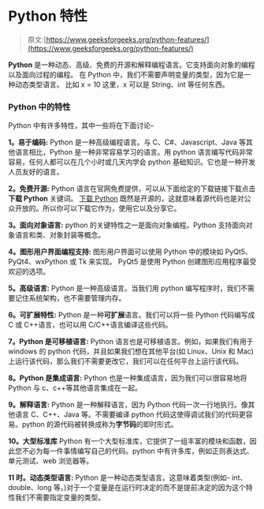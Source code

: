 # Python 特性

> 原文:[https://www.geeksforgeeks.org/python-features/](https://www.geeksforgeeks.org/python-features/)

**Python** 是一种动态、高级、免费的开源和解释编程语言。它支持面向对象的编程以及面向过程的编程。
在 Python 中，我们不需要声明变量的类型，因为它是一种动态类型语言。
比如 x = 10
这里，x 可以是 String、int 等任何东西。

### Python 中的特性

Python 中有许多特性，其中一些将在下面讨论–

**1。易于编码:**
Python 是一种高级编程语言。与 C、C#、Javascript、Java 等其他语言相比，Python 是一种非常容易学习的语言。用 python 语言编写代码非常容易，任何人都可以在几个小时或几天内学会 python 基础知识。它也是一种开发人员友好的语言。

**2。免费开源:**
Python 语言在官网免费提供，可以从下面给定的下载链接下载点击**下载 Python** 关键词。
[下载 Python](https://www.python.org/downloads/)
既然是开源的，这就意味着源代码也是对公众开放的。所以你可以下载它作为，使用它以及分享它。

**3。面向对象语言:**
python 的关键特性之一是面向对象编程。Python 支持面向对象语言和类、对象封装等概念。

**4。图形用户界面编程支持:**
图形用户界面可以使用 Python 中的模块如 PyQt5、PyQt4、wxPython 或 Tk 来实现。
PyQt5 是使用 Python 创建图形应用程序最受欢迎的选项。

**5。高级语言:**
Python 是一种高级语言。当我们用 python 编写程序时，我们不需要记住系统架构，也不需要管理内存。

**6。可扩展特性:**
Python 是一种**可扩展**语言。我们可以将一些 Python 代码编写成 C 或 C++语言，也可以用 C/C++语言编译这些代码。

**7。Python 是可移植语言:**
Python 语言也是可移植语言。例如，如果我们有用于 windows 的 python 代码，并且如果我们想在其他平台(如 Linux、Unix 和 Mac)上运行该代码，那么我们不需要更改它，我们可以在任何平台上运行该代码。

**8。Python 是集成语言:**
Python 也是一种集成语言，因为我们可以很容易地将 Python 与 c、c++等其他语言集成在一起。

**9。解释语言:**
Python 是一种解释语言，因为 Python 代码一次一行地执行。像其他语言 C、C++、Java 等。不需要编译 python 代码这使得调试我们的代码更容易。python 的源代码被转换成称为**字节码**的即时形式。

**10。大型标准库**
Python 有一个大型标准库，它提供了一组丰富的模块和函数，因此您不必为每一件事情编写自己的代码。python 中有许多库，例如正则表达式、单元测试、web 浏览器等。

**11 时。动态类型语言:**
Python 是一种动态类型语言。这意味着类型(例如- int、double、long 等。)对于一个变量是在运行时决定的而不是提前决定的因为这个特性我们不需要指定变量的类型。